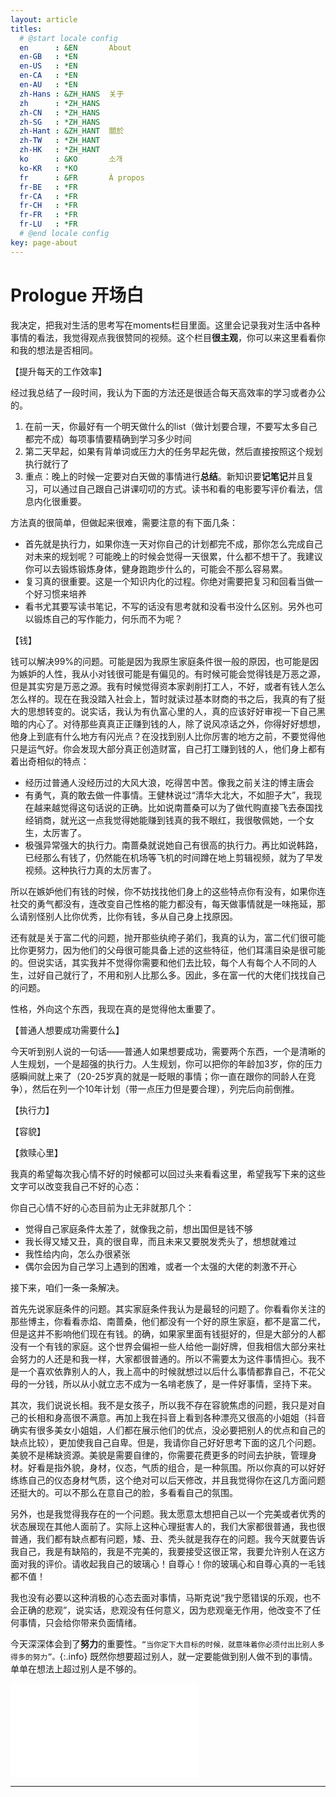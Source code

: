 ```yaml
---
layout: article
titles:
  # @start locale config
  en      : &EN       About
  en-GB   : *EN
  en-US   : *EN
  en-CA   : *EN
  en-AU   : *EN
  zh-Hans : &ZH_HANS  关于
  zh      : *ZH_HANS
  zh-CN   : *ZH_HANS
  zh-SG   : *ZH_HANS
  zh-Hant : &ZH_HANT  關於
  zh-TW   : *ZH_HANT
  zh-HK   : *ZH_HANT
  ko      : &KO       소개
  ko-KR   : *KO
  fr      : &FR       À propos
  fr-BE   : *FR
  fr-CA   : *FR
  fr-CH   : *FR
  fr-FR   : *FR
  fr-LU   : *FR
  # @end locale config
key: page-about
---
```




# Prologue 开场白

我决定，把我对生活的思考写在moments栏目里面。这里会记录我对生活中各种事情的看法，我觉得观点我很赞同的视频。这个栏目**很主观**，你可以来这里看看你和我的想法是否相同。









【提升每天的工作效率】

经过我总结了一段时间，我认为下面的方法还是很适合每天高效率的学习或者办公的。

1. 在前一天，你最好有一个明天做什么的list（做计划要合理，不要写太多自己都完不成）每项事情要精确到学习多少时间
2. 第二天早起，如果有背单词或压力大的任务早起先做，然后直接按照这个规划执行就行了
3. 重点：晚上的时候一定要对白天做的事情进行**总结**。新知识要**记笔记**并且复习，可以通过自己跟自己讲课叨叨的方式。读书和看的电影要写评价看法，信息内化很重要。

方法真的很简单，但做起来很难，需要注意的有下面几条：

* 首先就是执行力，如果你连一天对你自己的计划都完不成，那你怎么完成自己对未来的规划呢？可能晚上的时候会觉得一天很累，什么都不想干了。我建议你可以去锻炼锻炼身体，健身跑跑步什么的，可能会不那么容易累。
* 复习真的很重要。这是一个知识内化的过程。你绝对需要把复习和回看当做一个好习惯来培养
* 看书尤其要写读书笔记，不写的话没有思考就和没看书没什么区别。另外也可以锻炼自己的写作能力，何乐而不为呢？



【钱】

钱可以解决99%的问题。可能是因为我原生家庭条件很一般的原因，也可能是因为嫉妒的人性，我从小对钱很可能是有偏见的。有时候可能会觉得钱是万恶之源，但是其实穷是万恶之源。我有时候觉得资本家剥削打工人，不好，或者有钱人怎么怎么样的。现在在我没踏入社会上，暂时就读过基本财商的书之后，我真的有了挺大的思想转变的。说实话，我认为有仇富心里的人，真的应该好好审视一下自己黑暗的内心了。对待那些真真正正赚到钱的人，除了说风凉话之外，你得好好想想，他身上到底有什么地方有闪光点？在没找到别人比你厉害的地方之前，不要觉得他只是运气好。你会发现大部分真正创造财富，自己打工赚到钱的人，他们身上都有着出奇相似的特点：

* 经历过普通人没经历过的大风大浪，吃得苦中苦。像我之前关注的博主唐会
* 有勇气，真的敢去做一件事情。王健林说过“清华大北大，不如胆子大”，我现在越来越觉得这句话说的正确。比如说南蔷桑可以为了做代购直接飞去泰国找经销商，就光这一点我觉得她能赚到钱真的我不眼红，我很敬佩她，一个女生，太厉害了。
* 极强异常强大的执行力。南蔷桑就说她自己有很高的执行力。再比如说韩路，已经那么有钱了，仍然能在机场等飞机的时间蹲在地上剪辑视频，就为了早发视频。这种执行力真的太厉害了。

所以在嫉妒他们有钱的时候，你不妨找找他们身上的这些特点你有没有，如果你连社交的勇气都没有，连改变自己性格的能力都没有，每天做事情就是一味拖延，那么请别怪别人比你优秀，比你有钱，多从自己身上找原因。

还有就是关于富二代的问题，抛开那些纨绔子弟们，我真的认为，富二代们很可能比你更努力，因为他们的父母很可能具备上述的这些特征，他们耳濡目染是很可能的。但说实话，其实我并不觉得你需要和他们去比较，每个人有每个人不同的人生，过好自己就行了，不用和别人比那么多。因此，多在富一代的大佬们找找自己的问题。

性格，外向这个东西，我现在真的是觉得他太重要了。







【普通人想要成功需要什么】

今天听到别人说的一句话——普通人如果想要成功，需要两个东西，一个是清晰的人生规划，一个是超强的执行力。人生规划，你可以把你的年龄加3岁，你的压力感瞬间就上来了（20-25岁真的就是一眨眼的事情；你一直在跟你的同龄人在竞争），然后在列一个10年计划（带一点压力但是要合理），列完后向前倒推。



【执行力】







【容貌】















【救赎心里】

我真的希望每次我心情不好的时候都可以回过头来看看这里，希望我写下来的这些文字可以改变我自己不好的心态：

你自己心情不好的心态目前为止无非就那几个：

* 觉得自己家庭条件太差了，就像我之前，想出国但是钱不够
* 我长得又矮又丑，真的很自卑，而且未来又要脱发秃头了，想想就难过
* 我性给内向，怎么办很紧张
* 偶尔会因为自己学习上遇到的困难，或者一个太强的大佬的刺激不开心

接下来，咱们一条一条解决。

首先先说家庭条件的问题。其实家庭条件我认为是最轻的问题了。你看看你关注的那些博主，你看看赤焰、南蔷桑，他们都没有一个好的原生家庭，都不是富二代，但是这并不影响他们现在有钱。的确，如果家里面有钱挺好的，但是大部分的人都没有一个有钱的家庭。这个世界会偏袒一些人给他一副好牌，但我相信大部分来社会努力的人还是和我一样，大家都很普通的。所以不需要太为这件事情担心。我不是一个喜欢依靠别人的人，我上高中的时候就想过以后什么事情都靠自己，不花父母的一分钱，所以从小就立志不成为一名啃老族了，是一件好事情，坚持下来。

其次，我们说说长相。我不是女孩子，所以我不存在容貌焦虑的问题，我只是对自己的长相和身高很不满意。再加上我在抖音上看到各种漂亮又很高的小姐姐（抖音确实有很多美女小姐姐，人们都在展示他们的优点，没必要把别人的优点和自己的缺点比较），更加使我自己自卑。但是，我请你自己好好思考下面的这几个问题。美貌不是稀缺资源。美貌是需要自律的，你需要花费更多的时间去护肤，管理身材。好看是指外貌，身材，仪态，气质的组合，是一种氛围。所以你真的可以好好练练自己的仪态身材气质，这个绝对可以后天修改，并且我觉得你在这几方面问题还挺大的。可以不那么在意自己的脸，多看看自己的氛围。

另外，也是我觉得我存在的一个问题。我太愿意太想把自己以一个完美或者优秀的状态展现在其他人面前了。实际上这种心理挺害人的，我们大家都很普通，我也很普通，我们都有缺点都有问题，矮、丑、秃头就是我存在的问题。我今天就要告诉我自己，我是有缺陷的，我是不完美的，我要接受这很正常，我要允许别人在这方面对我的评价。请收起我自己的玻璃心！自尊心！你的玻璃心和自尊心真的一毛钱都不值！

我也没有必要以这种消极的心态去面对事情，马斯克说“我宁愿错误的乐观，也不会正确的悲观”，说实话，悲观没有任何意义，因为悲观毫无作用，他改变不了任何事情，只会给你带来负面情绪。





  

今天深深体会到了**努力**的重要性。`“当你定下大目标的时候，就意味着你必须付出比别人多得多的努力”。`{:.info} 既然你想要超过别人，就一定要能做到别人做不到的事情。单单在想法上超过别人是不够的。

<iframe src="//player.bilibili.com/player.html?aid=295177311&bvid=BV1EF411i7eg&cid=472545245&page=1" scrolling="no" border="0" frameborder="no" framespacing="0" allowfullscreen="true"> </iframe>

---

